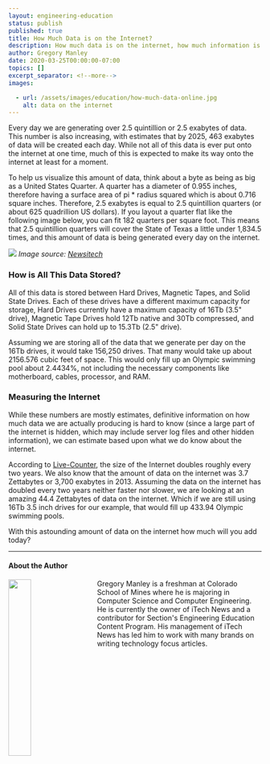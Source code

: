 ```yaml
---
layout: engineering-education
status: publish
published: true
title: How Much Data is on the Internet?
description: How much data is on the internet, how much information is online and how is data on the internet stored.
author: Gregory Manley
date: 2020-03-25T00:00:00-07:00
topics: []
excerpt_separator: <!--more-->
images:

  - url: /assets/images/education/how-much-data-online.jpg  
    alt: data on the internet
---
```

Every day we are generating over 2.5 quintillion or 2.5 exabytes of data. This number is also increasing, with estimates that by 2025, 463 exabytes of data will be created each day. While not all of this data is ever put onto the internet at one time, much of this is expected to make its way onto the internet at least for a moment.
<!--more-->

To help us visualize this amount of data, think about a byte as being as big as a United States Quarter. A quarter has a diameter of 0.955 inches, therefore having a surface area of pi * radius squared which is about 0.716 square inches. Therefore, 2.5 exabytes is equal to 2.5 quintillion quarters (or about 625 quadrillion US dollars). If you layout a quarter flat like the following image below, you can fit 182 quarters per square foot. This means that 2.5 quintillion quarters will cover the State of Texas a little under 1,834.5 times, and this amount of data is being generated every day on the internet.

![](https://newsitech.weebly.com/uploads/2/0/5/4/20542424/img-1579_orig.jpg)
*Image source: [Newsitech](https://newsitech.weebly.com/uploads/2/0/5/4/20542424/img-1579_orig.jpg)*

### How is All This Data Stored?

All of this data is stored between Hard Drives, Magnetic Tapes, and Solid State Drives. Each of these drives have a different maximum capacity for storage, Hard Drives currently have a maximum capacity of 16Tb (3.5" drive), Magnetic Tape Drives hold 12Tb native and 30Tb compressed, and Solid State Drives can hold up to 15.3Tb (2.5" drive).

Assuming we are storing all of the data that we generate per day on the 16Tb drives, it would take 156,250 drives. That many would take up about 2156.576 cubic feet of space. This would only fill up an Olympic swimming pool about 2.4434%, not including the necessary components like motherboard, cables, processor, and RAM.

### Measuring the Internet

While these numbers are mostly estimates, definitive information on how much data we are actually producing is hard to know (since a large part of the internet is hidden, which may include server log files and other hidden information), we can estimate based upon what we do know about the internet.

According to [Live-Counter](https://www.live-counter.com/how-big-is-the-internet), the size of the Internet doubles roughly every two years. We also know that the amount of data on the internet was 3.7 Zettabytes or 3,700 exabytes in 2013. Assuming the data on the internet has doubled every two years neither faster nor slower, we are looking at an amazing 44.4 Zettabytes of data on the internet. Which if we are still using 16Tb 3.5 inch drives for our example, that would fill up 433.94 Olympic swimming pools.

With this astounding amount of data on the internet how much will you add today?

---

#### About the Author
<img style="float: left; padding-right: 5%; margin-bottom: 10px; width:30%;" src="/assets/images/education/authors/gregory-manley.jpg">Gregory Manley is a freshman at Colorado School of Mines where he is majoring in Computer Science and Computer Engineering. He is currently the owner of iTech News and a contributor for Section's Engineering Education Content Program. His management of iTech News has led him to work with many brands on writing technology focus articles.
